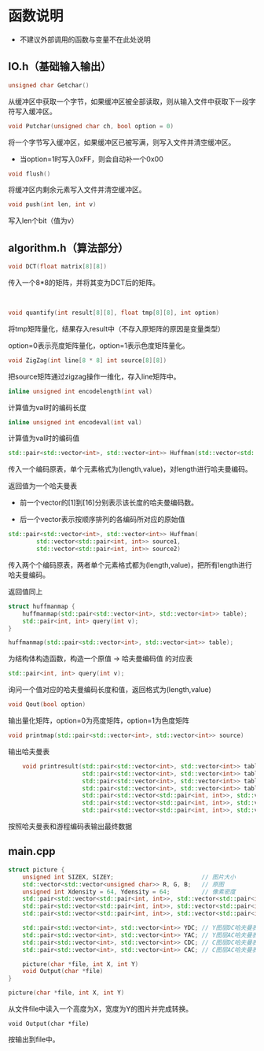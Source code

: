 # 函数说明

- 不建议外部调用的函数与变量不在此处说明

## IO.h（基础输入输出）

```c++
unsigned char Getchar()
```

从缓冲区中获取一个字节，如果缓冲区被全部读取，则从输入文件中获取下一段字符写入缓冲区。



```c++
void Putchar(unsigned char ch, bool option = 0)
```

将一个字节写入缓冲区，如果缓冲区已被写满，则写入文件并清空缓冲区。

- 当option=1时写入0xFF，则会自动补一个0x00



```c++
void flush()
```

将缓冲区内剩余元素写入文件并清空缓冲区。



```c++
void push(int len, int v)
```

写入len个bit（值为v）



## algorithm.h（算法部分）

```c++
void DCT(float matrix[8][8])
```
传入一个8*8的矩阵，并将其变为DCT后的矩阵。

​	

```c++
void quantify(int result[8][8], float tmp[8][8], int option)
```

将tmp矩阵量化，结果存入result中（不存入原矩阵的原因是变量类型）

option=0表示亮度矩阵量化，option=1表示色度矩阵量化。



```c++
void ZigZag(int line[8 * 8] int source[8][8])
```

把source矩阵通过zigzag操作一维化，存入line矩阵中。



```c++
inline unsigned int encodelength(int val)
```

计算值为val时的编码长度



```c++
inline unsigned int encodeval(int val)
```

计算值为val时的编码值



```c++
std::pair<std::vector<int>, std::vector<int>> Huffman(std::vector<std::pair<int, int>> source)
```

传入一个编码原表，单个元素格式为(length,value)，对length进行哈夫曼编码。

返回值为一个哈夫曼表

- 前一个vector的[1]到[16]分别表示该长度的哈夫曼编码数。

- 后一个vector表示按顺序排列的各编码所对应的原始值



```c++
std::pair<std::vector<int>, std::vector<int>> Huffman(
        std::vector<std::pair<int, int>> source1,
        std::vector<std::pair<int, int>> source2)
```

传入两个个编码原表，两者单个元素格式都为(length,value)，把所有length进行哈夫曼编码。

返回值同上



```c++
struct huffmanmap {
	huffmanmap(std::pair<std::vector<int>, std::vector<int>> table);
	std::pair<int, int> query(int v);
}
```

```c++
huffmanmap(std::pair<std::vector<int>, std::vector<int>> table);
```

为结构体构造函数，构造一个原值 -> 哈夫曼编码值 的对应表

```c++
std::pair<int, int> query(int v);
```

询问一个值对应的哈夫曼编码长度和值，返回格式为(length,value)



```c++
void Qout(bool option)
```

输出量化矩阵，option=0为亮度矩阵，option=1为色度矩阵



```c++
void printmap(std::pair<std::vector<int>, std::vector<int>> source)
```

输出哈夫曼表



```c++
    void printresult(std::pair<std::vector<int>, std::vector<int>> table1DC,
                     std::pair<std::vector<int>, std::vector<int>> table1AC,
                     std::pair<std::vector<int>, std::vector<int>> table2DC,
                     std::pair<std::vector<int>, std::vector<int>> table2AC,
                     std::pair<std::vector<std::pair<int, int>>, std::vector<std::pair<int, int>>> dataY,
                     std::pair<std::vector<std::pair<int, int>>, std::vector<std::pair<int, int>>> dataCb,
                     std::pair<std::vector<std::pair<int, int>>, std::vector<std::pair<int, int>>> dataCr)

```

按照哈夫曼表和游程编码表输出最终数据

## main.cpp

```c++
struct picture {
	unsigned int SIZEX, SIZEY;                         // 图片大小
	std::vector<std::vector<unsigned char>> R, G, B;   // 原图
	unsigned int Xdensity = 64, Ydensity = 64;         // 像素密度
    std::pair<std::vector<std::pair<int, int>>, std::vector<std::pair<int, int>>> Y;  // Y图层游程编码
    std::pair<std::vector<std::pair<int, int>>, std::vector<std::pair<int, int>>> Cr; // Cr图层游程编码
    std::pair<std::vector<std::pair<int, int>>, std::vector<std::pair<int, int>>> Cb; // Cb图层游程编码

    std::pair<std::vector<int>, std::vector<int>> YDC; // Y图层DC哈夫曼表
    std::pair<std::vector<int>, std::vector<int>> YAC; // Y图层AC哈夫曼表
    std::pair<std::vector<int>, std::vector<int>> CDC; // C图层DC哈夫曼表
    std::pair<std::vector<int>, std::vector<int>> CAC; // C图层AC哈夫曼表

	picture(char *file, int X, int Y)
	void Output(char *file)
}
```

```c++
picture(char *file, int X, int Y)
```

从文件file中读入一个高度为X，宽度为Y的图片并完成转换。



```
void Output(char *file)
```

按输出到file中。